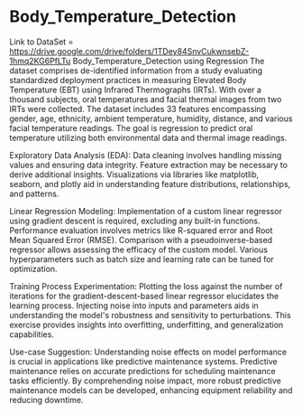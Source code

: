 # Body_Temperature_Detection
Link to DataSet = https://drive.google.com/drive/folders/1TDey84SnvCukwnsebZ-1hmq2KG6PfLTu 
Body_Temperature_Detection using Regression 
The dataset comprises de-identified information from a study evaluating standardized deployment practices in measuring Elevated Body Temperature (EBT) using Infrared Thermographs (IRTs). With over a thousand subjects, oral temperatures and facial thermal images from two IRTs were collected. The dataset includes 33 features encompassing gender, age, ethnicity, ambient temperature, humidity, distance, and various facial temperature readings. The goal is regression to predict oral temperature utilizing both environmental data and thermal image readings.

Exploratory Data Analysis (EDA): Data cleaning involves handling missing values and ensuring data integrity. Feature extraction may be necessary to derive additional insights. Visualizations via libraries like matplotlib, seaborn, and plotly aid in understanding feature distributions, relationships, and patterns.

Linear Regression Modeling: Implementation of a custom linear regressor using gradient descent is required, excluding any built-in functions. Performance evaluation involves metrics like R-squared error and Root Mean Squared Error (RMSE). Comparison with a pseudoinverse-based regressor allows assessing the efficacy of the custom model. Various hyperparameters such as batch size and learning rate can be tuned for optimization.

Training Process Experimentation: Plotting the loss against the number of iterations for the gradient-descent-based linear regressor elucidates the learning process. Injecting noise into inputs and parameters aids in understanding the model's robustness and sensitivity to perturbations. This exercise provides insights into overfitting, underfitting, and generalization capabilities.

Use-case Suggestion: Understanding noise effects on model performance is crucial in applications like predictive maintenance systems. Predictive maintenance relies on accurate predictions for scheduling maintenance tasks efficiently. By comprehending noise impact, more robust predictive maintenance models can be developed, enhancing equipment reliability and reducing downtime.
